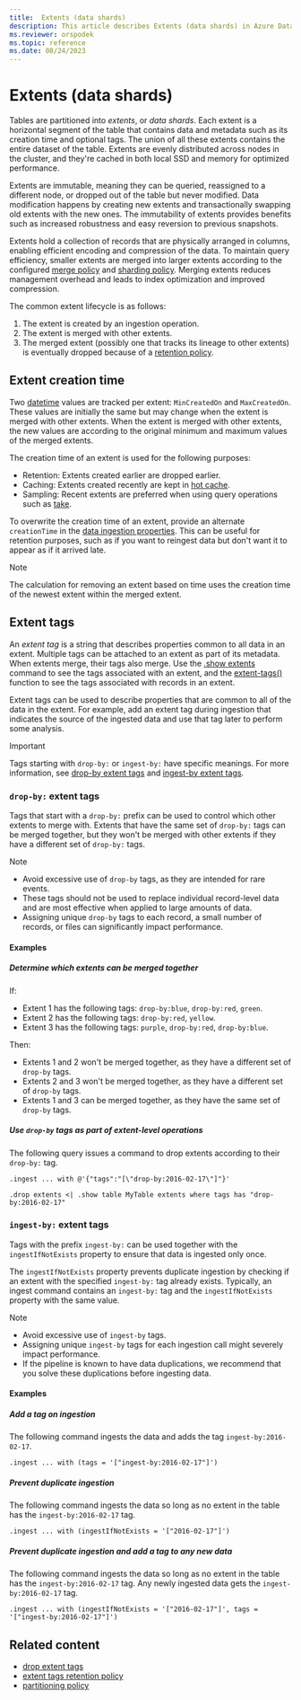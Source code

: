 ```yaml
---
title:  Extents (data shards)
description: This article describes Extents (data shards) in Azure Data Explorer.
ms.reviewer: orspodek
ms.topic: reference
ms.date: 08/24/2023
---
```

# Extents (data shards)

Tables are partitioned into *extents*, or *data shards*. Each extent is a horizontal segment of the table that contains data and metadata such as its creation time and optional tags. The union of all these extents contains the entire dataset of the table. Extents are evenly distributed across nodes in the cluster, and they're cached in both local SSD and memory for optimized performance.

Extents are immutable, meaning they can be queried, reassigned to a different node, or dropped out of the table but never modified. Data modification happens by creating new extents and transactionally swapping old extents with the new ones. The immutability of extents provides benefits such as increased robustness and easy reversion to previous snapshots.

Extents hold a collection of records that are physically arranged in columns, enabling efficient encoding and compression of the data. To maintain query efficiency, smaller extents are merged into larger extents according to the configured [merge policy](mergepolicy.md) and [sharding policy](shardingpolicy.md). Merging extents reduces management overhead and leads to index optimization and improved compression.

The common extent lifecycle is as follows:

1. The extent is created by an ingestion operation.
1. The extent is merged with other extents.
1. The merged extent (possibly one that tracks its lineage to other extents) is eventually dropped because of a [retention policy](retentionpolicy.md).

## Extent creation time

Two [datetime](../query/scalar-data-types/datetime.md) values are tracked per extent: `MinCreatedOn` and `MaxCreatedOn`. These values are initially the same but may change when the extent is merged with other extents. When the extent is merged with other extents, the new values are according to the original minimum and maximum values of the merged extents.

The creation time of an extent is used for the following purposes:

* Retention: Extents created earlier are dropped earlier.
* Caching: Extents created recently are kept in [hot cache](cachepolicy.md).
* Sampling: Recent extents are preferred when using query operations such as [take](../query/takeoperator.md).

To overwrite the creation time of an extent, provide an alternate `creationTime` in the [data ingestion properties](../../ingestion-properties.md). This can be useful for retention purposes, such as if you want to reingest data but don't want it to appear as if it arrived late.

> [!NOTE]
> The calculation for removing an extent based on time uses the creation time of the newest extent within the merged extent.

## Extent tags

An *extent tag* is a string that describes properties common to all data in an extent. Multiple tags can be attached to an extent as part of its metadata. 
When extents merge, their tags also merge. Use the [.show extents](./show-extents.md) command to see the tags associated with an extent, and the [extent-tags()](../query/extenttagsfunction.md) function to see the tags associated with records in an extent.

Extent tags can be used to describe properties that are common to all of the data in the extent. For example, add an extent tag during ingestion that indicates the source of the ingested data and use that tag later to perform some analysis.

> [!IMPORTANT]
> Tags starting with `drop-by:` or `ingest-by:` have specific meanings. For more information, see [drop-by extent tags](#drop-by-extent-tags) and [ingest-by extent tags](#ingest-by-extent-tags).

### `drop-by:` extent tags

Tags that start with a `drop-by:` prefix can be used to control which other extents to merge with. Extents that have the same set of `drop-by:` tags can be merged together, but they won't be merged with other extents if they have a different set of `drop-by:` tags.

> [!NOTE]
>
> * Avoid excessive use of `drop-by` tags, as they are intended for rare events.
> * These tags should not be used to replace individual record-level data and are most effective when applied to large amounts of data.
> * Assigning unique `drop-by` tags to each record, a small number of records, or files can significantly impact performance.

#### Examples

##### Determine which extents can be merged together

If:

* Extent 1 has the following tags: `drop-by:blue`, `drop-by:red`, `green`.
* Extent 2 has the following tags: `drop-by:red`, `yellow`.
* Extent 3 has the following tags: `purple`, `drop-by:red`, `drop-by:blue`.

Then:

* Extents 1 and 2 won't be merged together, as they have a different set of `drop-by` tags.
* Extents 2 and 3 won't be merged together, as they have a different set of `drop-by` tags.
* Extents 1 and 3 can be merged together, as they have the same set of `drop-by` tags.

##### Use `drop-by` tags as part of extent-level operations

The following query issues a command to drop extents according to their `drop-by:` tag.

```kusto
.ingest ... with @'{"tags":"[\"drop-by:2016-02-17\"]"}'

.drop extents <| .show table MyTable extents where tags has "drop-by:2016-02-17" 
```

### `ingest-by:` extent tags

Tags with the prefix `ingest-by:` can be used together with the `ingestIfNotExists` property to ensure that data is ingested only once.

The `ingestIfNotExists` property prevents duplicate ingestion by checking if an extent with the specified `ingest-by:` tag already exists. Typically, an ingest command contains an `ingest-by:` tag and the `ingestIfNotExists` property with the same value.

> [!NOTE]
>
> * Avoid excessive use of `ingest-by` tags.
> * Assigning unique `ingest-by` tags for each ingestion call might severely impact performance.
> * If the pipeline is known to have data duplications, we recommend that you solve these duplications before ingesting data.

#### Examples

##### Add a tag on ingestion

The following command ingests the data and adds the tag `ingest-by:2016-02-17`.

```kusto
.ingest ... with (tags = '["ingest-by:2016-02-17"]')
```

##### Prevent duplicate ingestion

The following command ingests the data so long as no extent in the table has the `ingest-by:2016-02-17` tag.

```kusto
.ingest ... with (ingestIfNotExists = '["2016-02-17"]')
```

##### Prevent duplicate ingestion and add a tag to any new data

The following command ingests the data so long as no extent in the table has the `ingest-by:2016-02-17` tag. Any newly ingested data gets the `ingest-by:2016-02-17` tag.

```kusto
.ingest ... with (ingestIfNotExists = '["2016-02-17"]', tags = '["ingest-by:2016-02-17"]')
```

## Related content

* [drop extent tags](drop-extent-tags.md)
* [extent tags retention policy](extent-tags-retention-policy.md)
* [partitioning policy](partitioningpolicy.md)
